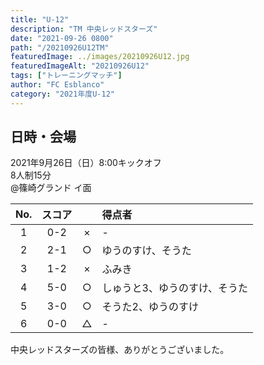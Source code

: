 ```yaml
---
title: "U-12"
description: "TM 中央レッドスターズ"
date: "2021-09-26 0800"
path: "/20210926U12TM"
featuredImage: ../images/20210926U12.jpg
featuredImageAlt: "20210926U12"
tags: ["トレーニングマッチ"]
author: "FC Esblanco"
category: "2021年度U-12"
---
```



## 日時・会場

2021年9月26日（日）8:00キックオフ  
8人制15分  
@篠崎グランド イ面


| No.| スコア |   | 得点者  |
|:--:|:------:|:-:|:--------|
| 1  | 0-2 |× |- |
| 2  | 2-1 |○ |ゆうのすけ、そうた|
| 3  | 1-2 |× |ふみき|
| 4  | 5-0 |○ |しゅうと3、ゆうのすけ、そうた|
| 5  | 3-0 |○ |そうた2、ゆうのすけ|
| 6  | 0-0 |△ |- |

中央レッドスターズの皆様、ありがとうございました。
